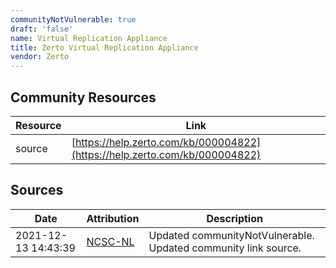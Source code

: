 ```yaml
---
communityNotVulnerable: true
draft: 'false'
name: Virtual Replication Appliance
title: Zerto Virtual Replication Appliance
vendor: Zerto
---
```



## Community Resources
| Resource | Link |
| --- | --- |
| source | [https://help.zerto.com/kb/000004822](https://help.zerto.com/kb/000004822) |


## Sources
| Date | Attribution | Description |
| --- | --- | --- |
| 2021-12-13 14:43:39 | [NCSC-NL](https://github.com/NCSC-NL/log4shell/blob/main/software/README.md) | Updated communityNotVulnerable. Updated community link source.  |

